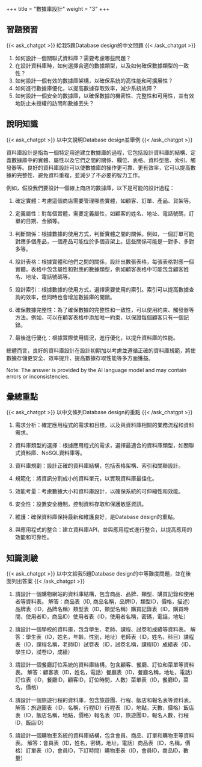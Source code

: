 +++
title = "數據庫設計"
weight = "3"
+++
## 習題預習
{{< ask_chatgpt >}}
給我5題Database design的中文問題
{{< /ask_chatgpt >}}



1. 如何設計一個關聯式資料庫？需要考慮哪些問題？
2. 在設計資料庫時，如何選擇合適的數據類型，以及如何確保數據類型的一致性？
3. 如何設計一個有效的數據庫架構，以確保系統的高性能和可擴展性？
4. 如何進行數據庫優化，以提高數據存取效率，減少系統故障？
5. 如何設計一個安全的數據庫，以確保數據的機密性、完整性和可用性，並有效地防止未授權的訪問和數據丟失？   

## 說明知識
{{< ask_chatgpt >}}
以中文說明Database design並舉例
{{< /ask_chatgpt >}}



資料庫設計是指為一個特定用途建立數據庫的過程，它包括設計資料庫的結構、定義數據庫中的實體、屬性以及它們之間的關係、欄位、表格、資料型態、索引、觸發器等。良好的資料庫設計可以使數據庫的操作更可靠、更有效率，它可以提高數據的完整性、避免資料重複，並減少了不必要的智力工作。

例如，假設我們要設計一個線上商店的數據庫，以下是可能的設計過程：

1. 確定實體：考慮這個商店需要管理哪些實體，如顧客、訂單、產品、貨架等。

2. 定義屬性：對每個實體，需要定義屬性，如顧客的姓名、地址、電話號碼，訂單的日期、金額等。

3. 判斷關係：根據數據的使用方式，判斷實體之間的關係。例如，一個訂單可能對應多個產品，一個產品可能位於多個貨架上。這些關係可能是一對多、多對多等。

4. 設計表格：根據實體和他們之間的關係，設計出數張表格，每張表格對應一個實體。表格中包含屬性和對應的數據類型，例如顧客表格中可能包含顧客姓名、地址、電話號碼等。

5. 設計索引：根據數據的使用方式，選擇需要使用的索引。索引可以提高數據查詢的效率，但同時也會增加數據庫的開銷。

6. 確保數據完整性：為了確保數據的完整性和一致性，可以使用約束、觸發器等方法。例如，可以在顧客表格中添加唯一約束，以保證每個顧客只有一個記錄。

7. 最後進行優化：根據實際使用情況，進行優化，以提升資料庫的性能。

總體而言，良好的資料庫設計在設計初期加以考慮並遵循正確的資料庫規範，將使數據存儲更安全、效率提升、提高數據存取性能等多方面獲益。

Note: The answer is provided by the AI language model and may contain errors or inconsistencies.   

## 彙總重點
{{< ask_chatgpt >}}
以中文條列Database design的重點
{{< /ask_chatgpt >}}



1. 需求分析：確定應用程式的需求和目標，以及與資料庫相關的業務流程和資料需求。

2. 資料庫類型的選擇：根據應用程式的需求，選擇最適合的資料庫類型，如關聯式資料庫、NoSQL資料庫等。

3. 資料庫規劃：設計正確的資料庫結構，包括表格架構、索引和關聯設計。

4. 規範化：將資訊分割成小的資料單元，以實現資料庫最佳化。

5. 效能考量：考慮數據大小和資料庫設計，以確保系統的可伸縮性和效能。

6. 安全性：設置安全機制，控制資料存取和保護敏感資訊。

7. 維護：確保資料庫保持最新和維護良好，是Database design的重點。

8. 與應用程式的整合：建立資料庫API，並與應用程式進行整合，以提高應用的效能和可靠性。   

## 知識測驗
{{< ask_chatgpt >}}
以中文給我5題Database design的中等難度問題，並在後面列出答案
{{< /ask_chatgpt >}}



1. 請設計一個購物網站的資料庫結構，包含商品、品牌、類型、購買記錄和使用者等資料表。
解答：商品表（ID, 商品名稱，品牌ID，類型ID，價格，描述）品牌表（ID，品牌名稱）類型表（ID，類型名稱）購買記錄表（ID，購買時間，使用者ID，商品ID）使用者表（ID，使用者名稱，密碼，電話，地址）

2. 請設計一個學校的資料庫，包含學生、老師、課程、試卷和成績等資料表。
解答：學生表（ID，姓名，年齡，性別，地址）老師表（ID，姓名，科目）課程表（ID，課程名稱，老師ID）試卷表（ID，試卷名稱，課程ID）成績表（ID，學生ID，試卷ID，成績）

3. 請設計一個餐廳訂位系統的資料庫結構，包含顧客、餐廳、訂位和菜單等資料表。
解答：顧客表（ID，姓名，電話）餐廳表（ID，餐廳名稱，地址，電話）訂位表（ID，餐廳ID，顧客ID，訂位時間，人數）菜單表（ID，餐廳ID，菜名，價格）

4. 請設計一個旅遊行程的資料庫，包含旅遊團、行程、飯店和報名表等資料表。
解答：旅遊團表（ID，名稱，行程ID）行程表（ID，地點，天數，價格）飯店表（ID，飯店名稱，地點，價格）報名表（ID，旅遊團ID，報名人數，行程ID，飯店ID）

5. 請設計一個購物車系統的資料庫結構，包含會員、商品、訂單和購物車等資料表。
解答：會員表（ID，姓名，密碼，地址，電話）商品表（ID，名稱，價格）訂單表（ID，會員ID，下訂時間）購物車表（ID，會員ID，商品ID，數量）   

